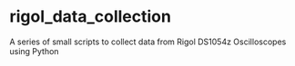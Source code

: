 # rigol_data_collection
A series of small scripts to collect data from Rigol DS1054z Oscilloscopes using Python
